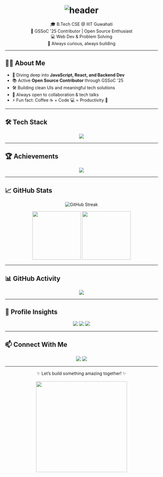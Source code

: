 <!-- Header with Typing Animation -->
<h1 align="center">
  <img src="https://capsule-render.vercel.app/api?type=waving&color=0:ff6ec4,100:7873f5&height=200&section=header&text=Hey%20there!%20I'm%20Prateek%20👋&fontSize=40&fontColor=fff&animation=fadeIn&fontAlignY=35" alt="header" />
</h1>


<p align="center">
  🎓 B.Tech CSE @ IIIT Guwahati <br>  
  🌱 GSSoC '25 Contributor | Open Source Enthusiast <br>  
  💻 Web Dev & Problem Solving <br>  
  🚀 Always curious, always building  
</p>  

---

## 👨‍💻 About Me  
- 🧠 Diving deep into **JavaScript, React, and Backend Dev**  
- 📚 Active **Open Source Contributor** through GSSoC '25  
- 🛠️ Building clean UIs and meaningful tech solutions  
- 💬 Always open to collaboration & tech talks  
- ⚡ Fun fact: Coffee ☕ + Code 💻 = Productivity 🚀  

---

## 🛠️ Tech Stack  

<p align="center">
  <img src="https://skillicons.dev/icons?i=html,css,js,java,mysql,git,github,react,nodejs,express,vscode,figma" />
</p>

---

## 🏆 Achievements  

<p align="center">
  <img src="https://github-profile-trophy.vercel.app/?username=prateekiiitg56&theme=discord&no-frame=true&no-bg=true&margin-w=15&margin-h=15" />
</p>

---

## 📈 GitHub Stats  

<p align="center">
  <img src="https://streak-stats.demolab.com?user=prateekiiitg56&theme=tokyonight&hide_border=true" alt="GitHub Streak" />
</p>

<p align="center">
  <img src="https://github-readme-stats.vercel.app/api?username=prateekiiitg56&show_icons=true&theme=tokyonight&hide_border=true" height="160px"/>  
  <img src="https://github-readme-stats.vercel.app/api/top-langs/?username=prateekiiitg56&layout=compact&theme=tokyonight&hide_border=true" height="160px"/>  
</p>

---

## 📊 GitHub Activity  

<p align="center">
  <img src="https://github-readme-activity-graph.vercel.app/graph?username=prateekiiitg56&theme=tokyo-night&hide_border=true" />
</p>

---

## 📡 Profile Insights  

<p align="center">
  <img src="https://komarev.com/ghpvc/?username=prateekiiitg56&label=Profile+Views&color=blueviolet&style=flat-square" /> 
  <img src="https://img.shields.io/github/followers/prateekiiitg56?style=flat-square&color=brightgreen" />
  <img src="https://img.shields.io/github/stars/prateekiiitg56?style=flat-square&color=yellow" />
</p>

---

## 📫 Connect With Me  

<p align="center">
  <a href="https://www.linkedin.com/in/prateekiiitg56/"><img src="https://img.shields.io/badge/-LinkedIn-blue?logo=linkedin&style=for-the-badge" /></a>
  <a href="mailto:ps332927@gmail.com"><img src="https://img.shields.io/badge/-Gmail-D14836?logo=gmail&style=for-the-badge&logoColor=white" /></a>
</p>

---

<p align="center">
  ✨ Let’s build something amazing together! ✨ <br><br>
  <img src="https://media.giphy.com/media/qgQUggAC3Pfv687qPC/giphy.gif" width="300"/>
</p>
